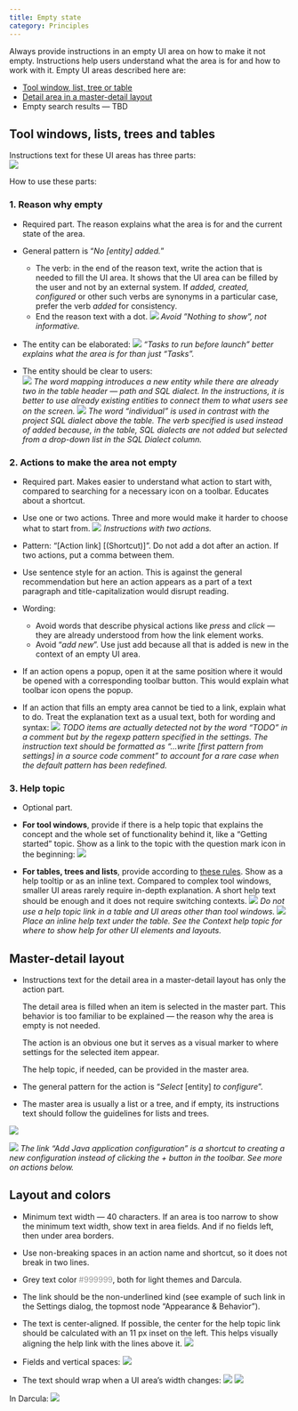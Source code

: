 ```yaml
---
title: Empty state
category: Principles
---
```


Always provide instructions in an empty UI area on how to make it not empty. Instructions help users understand what the area is for and how to work with it.
Empty UI areas described here are: 
* [Tool window, list, tree or table](#tool-windows-lists-trees-and-tables)
* [Detail area in a master-detail layout](#master-detail-layout)
* Empty search results — TBD

[comment]: <> (TODO: add link to Textual Output)

## Tool windows, lists, trees and tables
Instructions text for these UI areas has three parts:  
![]({{site.baseurl}}/images/empty_state/database-tw-callouts.png) 

How to use these parts:

### 1. Reason why empty
* Required part. The reason explains what the area is for and the current state of the area.
* General pattern is “_No [entity] added._”
  * The verb: in the end of the reason text, write the action that is needed to fill the UI area. It shows that the UI area can be filled by the user and not by an external system. If _added, created, configured_ or other such verbs are synonyms in a particular case, prefer the verb _added_ for consistency.
  * End the reason text with a dot.
![]({{site.baseurl}}/images/empty_state/libraries-before-after.png)
*Avoid ”Nothing to show”, not informative.*


* The entity can be elaborated:
![]({{site.baseurl}}/images/empty_state/tasks-before-launch.png) 
*“Tasks to run before launch” better explains what the area is for than just “Tasks”.* 


* The entity should be clear to users:  
![]({{site.baseurl}}/images/empty_state/sql-dialect-before.png) 
*The word mapping introduces a new entity while there are already two in the table header — path and SQL dialect. In the instructions, it is better to use already existing entities to connect them to what users see on the screen.*
![]({{site.baseurl}}/images/empty_state/sql-dialect-after.png)
*The word “individual” is used in contrast with the project SQL dialect above the table. The verb specified is used instead of added because, in the table, SQL dialects are not added but selected from a drop-down list in the SQL Dialect column.*


### 2. Actions to make the area not empty
* Required part. Makes easier to understand what action to start with, compared to searching for a necessary icon on a toolbar. Educates about a shortcut.
* Use one or two actions. Three and more would make it harder to choose what to start from. 
![]({{site.baseurl}}/images/empty_state/maven-tw.png) 
*Instructions with two actions.*

* Pattern: “[Action link] [(Shortcut)]”. Do not add a dot after an action. If two actions, put a comma between them.

* Use sentence style for an action. This is against the general recommendation but here an action appears as a part of a text paragraph and title-capitalization would disrupt reading.

* Wording: 
  * Avoid words that describe physical actions like _press_ and _click_ — they are already understood from how the link element works. 
  * Avoid “_add new_”. Use just add because all that is added is new in the context of an empty UI area. 

* If an action opens a popup, open it at the same position where it would be opened with a corresponding toolbar button. This would explain what toolbar icon opens the popup.

* If an action that fills an empty area cannot be tied to a link, explain what to do. Treat the explanation text as a usual text, both for wording and syntax:
![]({{site.baseurl}}/images/empty_state/todo-tw.png) 
*TODO items are actually detected not by the word “TODO” in a comment but by the regexp pattern specified in the settings. The instruction text should be formatted as “...write [first pattern from settings] in a source code comment” to account for a rare case when the default pattern has been redefined.*


### 3. Help topic
* Optional part. 

* **For tool windows**, provide if there is a help topic that explains the concept and the whole set of functionality behind it, like a “Getting started” topic. Show as a link to the topic with the question mark icon in the beginning:
![]({{site.baseurl}}/images/empty_state/database-tw-segment.png) 

* **For tables, trees and lists**, provide according to [these rules]({{site.baseurl}}/principles/context_help). Show as a help tooltip or as an inline text. Compared to complex tool windows, smaller UI areas rarely require in-depth explanation. A short help text should be enough and it does not require switching contexts.
![]({{site.baseurl}}/images/empty_state/todo-filters-incorrect.png) 
*Do not use a help topic link in a table and UI areas other than tool windows.* 
![]({{site.baseurl}}/images/empty_state/todo-filters-correct.png) 
*Place an inline help text under the table. See the Context help topic for where to show help for other UI elements and layouts.*





## Master-detail layout
* Instructions text for the detail area in a master-detail layout has only the action part.  

   The detail area is filled when an item is selected in the master part. This behavior is too familiar to be explained — the reason why the area is empty is not needed.
     
   The action is an obvious one but it serves as a visual marker to where settings for the selected item appear.
   
   The help topic, if needed, can be provided in the master area.
   
* The general pattern for the action is “_Select_ [entity] _to configure_”.
 
* The master area is usually a list or a tree, and if empty, its instructions text should follow the guidelines for lists and trees.

![]({{site.baseurl}}/images/empty_state/app-servers.png) 

![]({{site.baseurl}}/images/empty_state/run-configs.png) 
*The link “Add Java application configuration” is a shortcut to creating a new configuration instead of clicking the + button in the toolbar. See more on actions below.*


## Layout and colors
* Minimum text width — 40 characters. If an area is too narrow to show the minimum text width, show text in area fields. And if no fields left, then under area borders.

* Use non-breaking spaces in an action name and shortcut, so it does not break in two lines.

* Grey text color <span style="color:#999999">#999999</span>, both for light themes and Darcula.

* The link should be the non-underlined kind (see example of such link in the Settings dialog, the topmost node “Appearance & Behavior”).

* The text is center-aligned. If possible, the center for the help topic link should be calculated with an 11 px inset on the left. This helps visually aligning the help link with the lines above it.
![]({{site.baseurl}}/images/empty_state/database-tw-markup1.png) 

* Fields and vertical spaces:
![]({{site.baseurl}}/images/empty_state/database-tw-markup2.png)

* The text should wrap when a UI area’s width changes:
![]({{site.baseurl}}/images/empty_state/database-tw-horizontal.png)
![]({{site.baseurl}}/images/empty_state/database-tw.png)

In Darcula:
![]({{site.baseurl}}/images/empty_state/database-tw-darcula.png)


